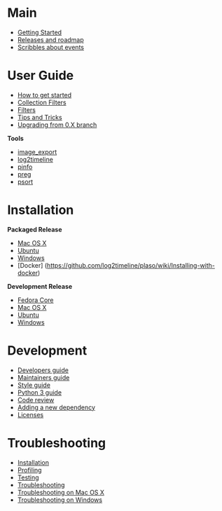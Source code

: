 # Main

* [Getting Started](https://github.com/log2timeline/plaso/wiki/Getting-Started)
* [Releases and roadmap](https://github.com/log2timeline/plaso/wiki/Releases-and-roadmap)
* [Scribbles about events](https://github.com/log2timeline/plaso/wiki/Scribbles-about-events)

# User Guide

* [How to get started](https://github.com/log2timeline/plaso/wiki/Users-Guide)
* [Collection Filters](https://github.com/log2timeline/plaso/wiki/Collection-Filters)
* [Filters](https://github.com/log2timeline/plaso/wiki/Filters)
* [Tips and Tricks](https://github.com/log2timeline/plaso/wiki/Tips-and-Tricks)
* [Upgrading from 0.X branch](https://github.com/log2timeline/plaso/wiki/Upgrading-From-0.x-Branch)

**Tools**

* [image_export](https://github.com/log2timeline/plaso/wiki/Using-image_export)
* [log2timeline](https://github.com/log2timeline/plaso/wiki/Using-log2timeline)
* [pinfo](https://github.com/log2timeline/plaso/wiki/Using-pinfo)
* [preg](https://github.com/log2timeline/plaso/wiki/Using-preg)
* [psort](https://github.com/log2timeline/plaso/wiki/Using-psort)

# Installation

**Packaged Release**

* [Mac OS X](https://github.com/log2timeline/plaso/wiki/Mac-OS-X-Packaged-Release)
* [Ubuntu](https://github.com/log2timeline/plaso/wiki/Ubuntu-Packaged-Release)
* [Windows](https://github.com/log2timeline/plaso/wiki/Windows-Packaged-Release)
* [Docker] (https://github.com/log2timeline/plaso/wiki/Installing-with-docker)

**Development Release**

* [Fedora Core](https://github.com/log2timeline/plaso/wiki/Development-release-Fedora-Core)
* [Mac OS X](https://github.com/log2timeline/plaso/wiki/Development-release-Mac-OS-X)
* [Ubuntu](https://github.com/log2timeline/plaso/wiki/Development-release-Ubuntu)
* [Windows](https://github.com/log2timeline/plaso/wiki/Development-release-Windows)

# Development

* [Developers guide](https://github.com/log2timeline/plaso/wiki/Developers-Guide)
* [Maintainers guide](https://github.com/log2timeline/plaso/wiki/Maintainers-guide)
* [Style guide](https://github.com/log2timeline/plaso/wiki/Style-guide)
* [Python 3 guide](https://github.com/log2timeline/plaso/wiki/Python-3-Guide)
* [Code review](https://github.com/log2timeline/plaso/wiki/Codereview)
* [Adding a new dependency](https://github.com/log2timeline/plaso/wiki/Adding-a-new-dependency)
* [Licenses](https://github.com/log2timeline/plaso/wiki/Licenses-dependencies)

# Troubleshooting

* [Installation](https://github.com/log2timeline/plaso/wiki/Troubleshooting-installation-issues)
* [Profiling](https://github.com/log2timeline/plaso/wiki/Profiling)
* [Testing](https://github.com/log2timeline/plaso/wiki/Testing)
* [Troubleshooting](https://github.com/log2timeline/plaso/wiki/Troubleshooting)
* [Troubleshooting on Mac OS X](https://github.com/log2timeline/plaso/wiki/Troubleshooting-Mac-OS-X)
* [Troubleshooting on Windows](https://github.com/log2timeline/plaso/wiki/Troubleshooting-Windows)